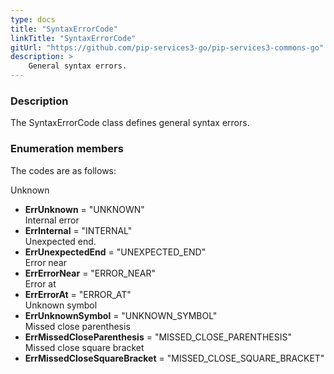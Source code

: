 ```yaml
---
type: docs
title: "SyntaxErrorCode"
linkTitle: "SyntaxErrorCode"
gitUrl: "https://github.com/pip-services3-go/pip-services3-commons-go"
description: > 
    General syntax errors.
---
```


### Description
 
The SyntaxErrorCode class defines general syntax errors.

### Enumeration members

The codes are as follows:

Unknown     
- **ErrUnknown** = "UNKNOWN"   
Internal error
- **ErrInternal** = "INTERNAL"    
Unexpected end.
- **ErrUnexpectedEnd** = "UNEXPECTED_END"    
Error near
- **ErrErrorNear** = "ERROR_NEAR"   
Error at
- **ErrErrorAt** = "ERROR_AT"     
Unknown symbol
- **ErrUnknownSymbol** = "UNKNOWN_SYMBOL"    
Missed close parenthesis
- **ErrMissedCloseParenthesis** = "MISSED_CLOSE_PARENTHESIS"    
Missed close square bracket
- **ErrMissedCloseSquareBracket** = "MISSED_CLOSE_SQUARE_BRACKET"
